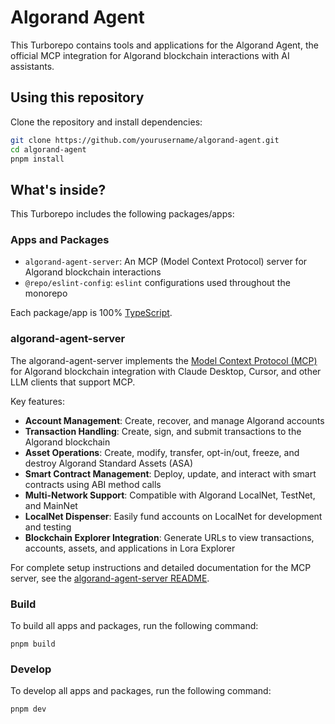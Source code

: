 # Algorand Agent

This Turborepo contains tools and applications for the Algorand Agent, the official MCP integration for Algorand blockchain interactions with AI assistants.

## Using this repository

Clone the repository and install dependencies:

```sh
git clone https://github.com/yourusername/algorand-agent.git
cd algorand-agent
pnpm install
```

## What's inside?

This Turborepo includes the following packages/apps:

### Apps and Packages

- `algorand-agent-server`: An MCP (Model Context Protocol) server for Algorand blockchain interactions
- `@repo/eslint-config`: `eslint` configurations used throughout the monorepo

Each package/app is 100% [TypeScript](https://www.typescriptlang.org/).

### algorand-agent-server

The algorand-agent-server implements the [Model Context Protocol (MCP)](https://modelcontextprotocol.io/) for Algorand blockchain integration with Claude Desktop, Cursor, and other LLM clients that support MCP.

Key features:

- **Account Management**: Create, recover, and manage Algorand accounts
- **Transaction Handling**: Create, sign, and submit transactions to the Algorand blockchain
- **Asset Operations**: Create, modify, transfer, opt-in/out, freeze, and destroy Algorand Standard Assets (ASA)
- **Smart Contract Management**: Deploy, update, and interact with smart contracts using ABI method calls
- **Multi-Network Support**: Compatible with Algorand LocalNet, TestNet, and MainNet
- **LocalNet Dispenser**: Easily fund accounts on LocalNet for development and testing
- **Blockchain Explorer Integration**: Generate URLs to view transactions, accounts, assets, and applications in Lora Explorer

For complete setup instructions and detailed documentation for the MCP server, see the [algorand-agent-server README](apps/algorand-agent-server/README.md).

### Build

To build all apps and packages, run the following command:

```
pnpm build
```

### Develop

To develop all apps and packages, run the following command:

```
pnpm dev
```
